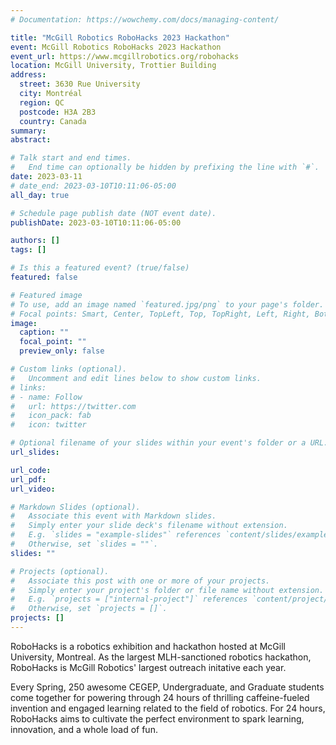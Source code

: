 ```yaml
---
# Documentation: https://wowchemy.com/docs/managing-content/

title: "McGill Robotics RoboHacks 2023 Hackathon"
event: McGill Robotics RoboHacks 2023 Hackathon
event_url: https://www.mcgillrobotics.org/robohacks
location: McGill University, Trottier Building
address:
  street: 3630 Rue University
  city: Montréal
  region: QC
  postcode: H3A 2B3
  country: Canada
summary:
abstract:

# Talk start and end times.
#   End time can optionally be hidden by prefixing the line with `#`.
date: 2023-03-11
# date_end: 2023-03-10T10:11:06-05:00
all_day: true

# Schedule page publish date (NOT event date).
publishDate: 2023-03-10T10:11:06-05:00

authors: []
tags: []

# Is this a featured event? (true/false)
featured: false

# Featured image
# To use, add an image named `featured.jpg/png` to your page's folder.
# Focal points: Smart, Center, TopLeft, Top, TopRight, Left, Right, BottomLeft, Bottom, BottomRight.
image:
  caption: ""
  focal_point: ""
  preview_only: false

# Custom links (optional).
#   Uncomment and edit lines below to show custom links.
# links:
# - name: Follow
#   url: https://twitter.com
#   icon_pack: fab
#   icon: twitter

# Optional filename of your slides within your event's folder or a URL.
url_slides:

url_code:
url_pdf:
url_video:

# Markdown Slides (optional).
#   Associate this event with Markdown slides.
#   Simply enter your slide deck's filename without extension.
#   E.g. `slides = "example-slides"` references `content/slides/example-slides.md`.
#   Otherwise, set `slides = ""`.
slides: ""

# Projects (optional).
#   Associate this post with one or more of your projects.
#   Simply enter your project's folder or file name without extension.
#   E.g. `projects = ["internal-project"]` references `content/project/deep-learning/index.md`.
#   Otherwise, set `projects = []`.
projects: []
---
```


RoboHacks is a robotics exhibition and hackathon hosted at McGill University, Montreal. As the largest MLH-sanctioned robotics hackathon, RoboHacks is McGill Robotics' largest outreach initative each year.

Every Spring, 250 awesome CEGEP, Undergraduate, and Graduate students come together for powering through 24 hours of thrilling caffeine-fueled invention and engaged learning related to the field of robotics. For 24 hours, RoboHacks aims to cultivate the perfect environment to spark learning, innovation, and a whole load of fun.
